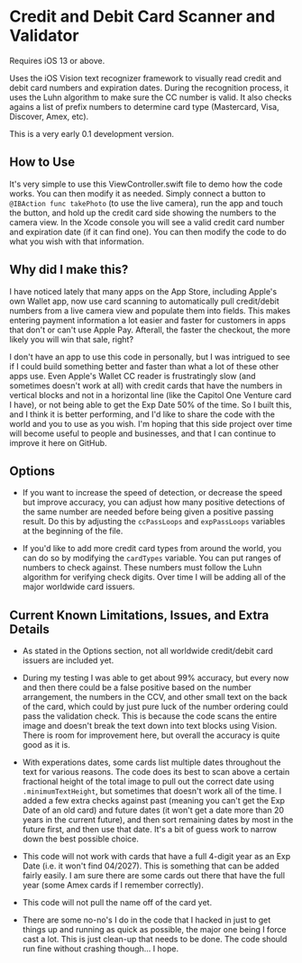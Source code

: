 # Credit and Debit Card Scanner and Validator
Requires iOS 13 or above.

Uses the iOS Vision text recognizer framework to visually read credit and debit card numbers and expiration dates. During the recognition process, it uses the Luhn algorithm to make sure the CC number is valid. It also checks agains a list of prefix numbers to determine card type (Mastercard, Visa, Discover, Amex, etc).

This is a very early 0.1 development version.

## How to Use

It's very simple to use this ViewController.swift file to demo how the code works. You can then modify it as needed. Simply connect a button to `@IBAction func takePhoto` (to use the live camera), run the app and touch the button, and hold up the credit card side showing the numbers to the camera view. In the Xcode console you will see a valid credit card number and expiration date (if it can find one). You can then modify the code to do what you wish with that information.

## Why did I make this?

I have noticed lately that many apps on the App Store, including Apple's own Wallet app, now use card scanning to automatically pull credit/debit numbers from a live camera view and populate them into fields. This makes entering payment information a lot easier and faster for customers in apps that don't or can't use Apple Pay. Afterall, the faster the checkout, the more likely you will win that sale, right?

I don't have an app to use this code in personally, but I was intrigued to see if I could build something better and faster than what a lot of these other apps use. Even Apple's Wallet CC reader is frustratingly slow (and sometimes doesn't work at all) with credit cards that have the numbers in vertical blocks and not in a horizontal line (like the Capitol One Venture card I have), or not being able to get the Exp Date 50% of the time. So I built this, and I think it is better performing, and I'd like to share the code with the world and you to use as you wish. I'm hoping that this side project over time will become useful to people and businesses, and that I can continue to improve it here on GitHub.

## Options

* If you want to increase the speed of detection, or decrease the speed but improve accuracy, you can adjust how many positive detections of the same number are needed before being given a positive passing result. Do this by adjusting the `ccPassLoops` and `expPassLoops` variables at the beginning of the file.

* If you'd like to add more credit card types from around the world, you can do so by modifying the `cardTypes` variable. You can put ranges of numbers to check against. These numbers must follow the Luhn algorithm for verifying check digits. Over time I will be adding all of the major worldwide card issuers.

## Current Known Limitations, Issues, and Extra Details

* As stated in the Options section, not all worldwide credit/debit card issuers are included yet.

* During my testing I was able to get about 99% accuracy, but every now and then there could be a false positive based on the number arrangement, the numbers in the CCV, and other small text on the back of the card, which could by just pure luck of the number ordering could pass the validation check. This is because the code scans the entire image and doesn't break the text down into text blocks using Vision. There is room for improvement here, but overall the accuracy is quite good as it is.

* With experations dates, some cards list multiple dates throughout the text for various reasons. The code does its best to scan above a certain fractional height of the total image to pull out the correct date using `.minimumTextHeight`, but sometimes that doesn't work all of the time. I added a few extra checks against past (meaning you can't get the Exp Date of an old card) and future dates (it won't get a date more than 20 years in the current future), and then sort remaining dates by most in the future first, and then use that date. It's a bit of guess work to narrow down the best possible choice.

* This code will not work with cards that have a full 4-digit year as an Exp Date (i.e. it won't find 04/2027). This is something that can be added fairly easily. I am sure there are some cards out there that have the full year (some Amex cards if I remember correctly).

* This code will not pull the name off of the card yet.

* There are some no-no's I do in the code that I hacked in just to get things up and running as quick as possible, the major one being I force cast a lot. This is just clean-up that needs to be done. The code should run fine without crashing though... I hope.


